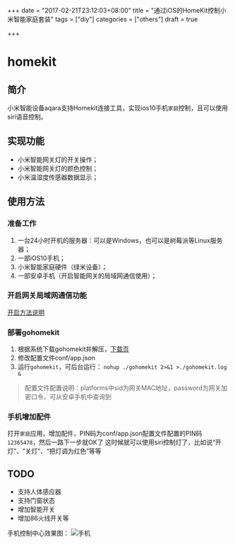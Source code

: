 +++
date = "2017-02-21T23:12:03+08:00"
title = "通过iOS的HomeKit控制小米智能家庭套装"
tags = ["diy"]
categories = ["others"]
draft = true

+++
# homekit
## 简介
小米智能设备aqara支持Homekit连接工具，实现ios10手机`家庭`控制，且可以使用siri语音控制。

## 实现功能
* 小米智能网关灯的开关操作；
* 小米智能网关灯的颜色控制；
* 小米温湿度传感器数据显示；

## 使用方法
### 准备工作
1. 一台24小时开机的服务器：可以是Windows，也可以是树莓派等Linux服务器；
2. 一部iOS10手机；
3. 小米智能家庭硬件（绿米设备）；
4. 一部安卓手机（开启智能网关的局域网通信使用）；

### 开启网关局域网通信功能
[开启方法说明](http://bbs.xiaomi.cn/t-13198850)

### 部署gohomekit
1. 根据系统下载gohomekit并解压，[下载页](http://download.bingbaba.com/gohomekit/)
2. 修改配置文件conf/app.json
3. 运行`gohomekit`，可后台运行： `nohup ./gohomekit 2>&1 >./gohomekit.log &`

> 配置文件配置说明：platforms中sid为网关MAC地址，password为网关加密口令，可从安卓手机中查询到

### 手机增加配件
打开`家庭`应用，增加配件，PIN码为conf/app.json配置文件配置的PIN码`12365478`，然后一路下一步就OK了
这时候就可以使用siri控制灯了，比如说“开灯”、“关灯”、“把灯调为红色”等等

## TODO
* 支持人体感应器
* 支持门窗状态
* 增加智能开关
* 增加86火线开关等

手机控制中心效果图：
![手机](http://download.bingbaba.com/images/homekit_iphone.png)